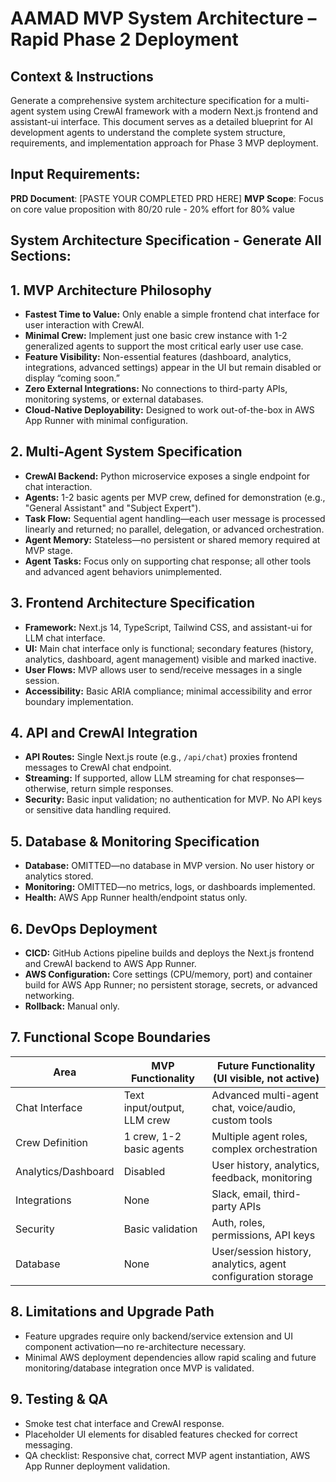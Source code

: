 # AAMAD MVP System Architecture – Rapid Phase 2 Deployment

## Context & Instructions
Generate a comprehensive system architecture specification for a multi-agent system using CrewAI framework with a modern Next.js frontend and assistant-ui interface. 
This document serves as a detailed blueprint for AI development agents to understand the complete system structure, requirements, and implementation approach for Phase 3 MVP deployment.

## Input Requirements:
**PRD Document**: [PASTE YOUR COMPLETED PRD HERE]
**MVP Scope**: Focus on core value proposition with 80/20 rule - 20% effort for 80% value

## System Architecture Specification - Generate All Sections:

## 1. MVP Architecture Philosophy
- **Fastest Time to Value:** Only enable a simple frontend chat interface for user interaction with CrewAI.
- **Minimal Crew:** Implement just one basic crew instance with 1-2 generalized agents to support the most critical early user use case.
- **Feature Visibility:** Non-essential features (dashboard, analytics, integrations, advanced settings) appear in the UI but remain disabled or display “coming soon.”
- **Zero External Integrations:** No connections to third-party APIs, monitoring systems, or external databases.
- **Cloud-Native Deployability:** Designed to work out-of-the-box in AWS App Runner with minimal configuration.

## 2. Multi-Agent System Specification
- **CrewAI Backend:** Python microservice exposes a single endpoint for chat interaction.
- **Agents:** 1-2 basic agents per MVP crew, defined for demonstration (e.g., "General Assistant" and "Subject Expert").
- **Task Flow:** Sequential agent handling—each user message is processed linearly and returned; no parallel, delegation, or advanced orchestration.
- **Agent Memory:** Stateless—no persistent or shared memory required at MVP stage.
- **Agent Tasks:** Focus only on supporting chat response; all other tools and advanced agent behaviors unimplemented.

## 3. Frontend Architecture Specification
- **Framework:** Next.js 14, TypeScript, Tailwind CSS, and assistant-ui for LLM chat interface.
- **UI:** Main chat interface only is functional; secondary features (history, analytics, dashboard, agent management) visible and marked inactive.
- **User Flows:** MVP allows user to send/receive messages in a single session.
- **Accessibility:** Basic ARIA compliance; minimal accessibility and error boundary implementation.

## 4. API and CrewAI Integration
- **API Routes:** Single Next.js route (e.g., `/api/chat`) proxies frontend messages to CrewAI chat endpoint.
- **Streaming:** If supported, allow LLM streaming for chat responses—otherwise, return simple responses.
- **Security:** Basic input validation; no authentication for MVP. No API keys or sensitive data handling required.

## 5. Database & Monitoring Specification
- **Database:** OMITTED—no database in MVP version. No user history or analytics stored.
- **Monitoring:** OMITTED—no metrics, logs, or dashboards implemented.
- **Health:** AWS App Runner health/endpoint status only.

## 6. DevOps Deployment
- **CICD:** GitHub Actions pipeline builds and deploys the Next.js frontend and CrewAI backend to AWS App Runner.
- **AWS Configuration:** Core settings (CPU/memory, port) and container build for AWS App Runner; no persistent storage, secrets, or advanced networking.
- **Rollback:** Manual only.

## 7. Functional Scope Boundaries
| Area                | MVP Functionality             | Future Functionality (UI visible, not active)                |
|---------------------|------------------------------|-------------------------------------------------------------|
| Chat Interface      | Text input/output, LLM crew  | Advanced multi-agent chat, voice/audio, custom tools         |
| Crew Definition     | 1 crew, 1-2 basic agents     | Multiple agent roles, complex orchestration                  |
| Analytics/Dashboard | Disabled                     | User history, analytics, feedback, monitoring                |
| Integrations        | None                         | Slack, email, third-party APIs                               |
| Security            | Basic validation             | Auth, roles, permissions, API keys                           |
| Database            | None                         | User/session history, analytics, agent configuration storage |

## 8. Limitations and Upgrade Path
- Feature upgrades require only backend/service extension and UI component activation—no re-architecture necessary.
- Minimal AWS deployment dependencies allow rapid scaling and future monitoring/database integration once MVP is validated.

## 9. Testing & QA
- Smoke test chat interface and CrewAI response.
- Placeholder UI elements for disabled features checked for correct messaging.
- QA checklist: Responsive chat, correct MVP agent instantiation, AWS App Runner deployment validation.

